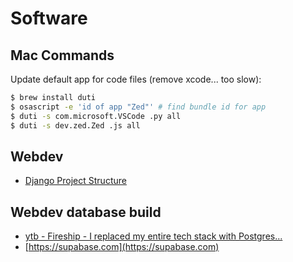 # Software

## Mac Commands

Update default app for code files (remove xcode... too slow):

```bash
$ brew install duti
$ osascript -e 'id of app "Zed"' # find bundle id for app
$ duti -s com.microsoft.VSCode .py all
$ duti -s dev.zed.Zed .js all
```

## Webdev

- [Django Project Structure](https://medium.com/django-unleashed/django-project-structure-a-comprehensive-guide-4b2ddbf2b6b8)

## Webdev database build

- [ytb - Fireship - I replaced my entire tech stack with Postgres...](https://www.youtube.com/watch?v=3JW732GrMdg)
- [https://supabase.com](https://supabase.com)
